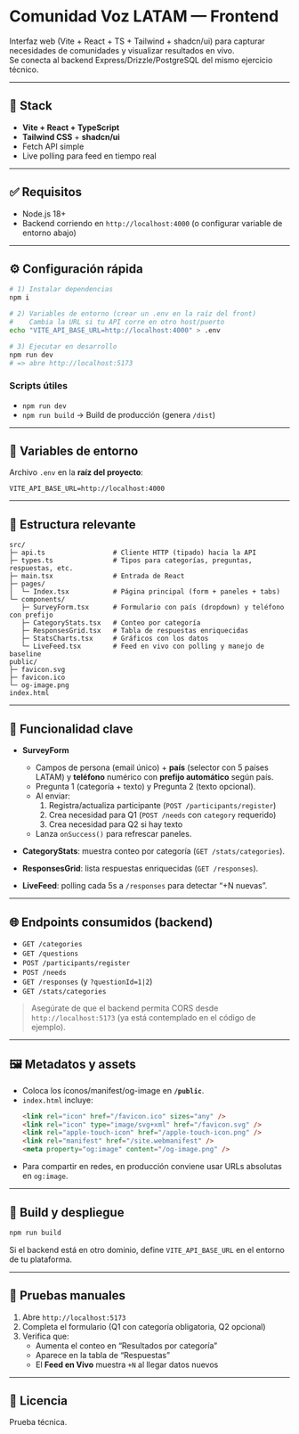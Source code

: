# Comunidad Voz LATAM — Frontend

Interfaz web (Vite + React + TS + Tailwind + shadcn/ui) para capturar necesidades de comunidades y visualizar resultados en vivo.  
Se conecta al backend Express/Drizzle/PostgreSQL del mismo ejercicio técnico.

---

## 🧰 Stack
- **Vite + React + TypeScript**
- **Tailwind CSS** + **shadcn/ui**
- Fetch API simple
- Live polling para feed en tiempo real

---

## ✅ Requisitos
- Node.js 18+
- Backend corriendo en `http://localhost:4000` (o configurar variable de entorno abajo)

---

## ⚙️ Configuración rápida

```bash
# 1) Instalar dependencias
npm i

# 2) Variables de entorno (crear un .env en la raíz del front)
#    Cambia la URL si tu API corre en otro host/puerto
echo "VITE_API_BASE_URL=http://localhost:4000" > .env

# 3) Ejecutar en desarrollo
npm run dev
# => abre http://localhost:5173
```

### Scripts útiles
- `npm run dev`
- `npm run build` → Build de producción (genera `/dist`)

---

## 🔌 Variables de entorno
Archivo `.env` en la **raíz del proyecto**:

```dotenv
VITE_API_BASE_URL=http://localhost:4000
```

---

## 🧩 Estructura relevante

```
src/
├─ api.ts                 # Cliente HTTP (tipado) hacia la API
├─ types.ts               # Tipos para categorías, preguntas, respuestas, etc.
├─ main.tsx               # Entrada de React
├─ pages/
│  └─ Index.tsx           # Página principal (form + paneles + tabs)
└─ components/
   ├─ SurveyForm.tsx      # Formulario con país (dropdown) y teléfono con prefijo
   ├─ CategoryStats.tsx   # Conteo por categoría
   ├─ ResponsesGrid.tsx   # Tabla de respuestas enriquecidas
   ├─ StatsCharts.tsx     # Gráficos con los datos
   └─ LiveFeed.tsx        # Feed en vivo con polling y manejo de baseline
public/
├─ favicon.svg
├─ favicon.ico
└─ og-image.png
index.html
```

---

## 🧭 Funcionalidad clave

- **SurveyForm**
  - Campos de persona (email único) + **país** (selector con 5 países LATAM) y **teléfono** numérico con **prefijo automático** según país.
  - Pregunta 1 (categoría + texto) y Pregunta 2 (texto opcional).
  - Al enviar:
    1) Registra/actualiza participante (`POST /participants/register`)
    2) Crea necesidad para Q1 (`POST /needs` con `category` requerido)
    3) Crea necesidad para Q2 si hay texto
  - Lanza `onSuccess()` para refrescar paneles.

- **CategoryStats**: muestra conteo por categoría (`GET /stats/categories`).
- **ResponsesGrid**: lista respuestas enriquecidas (`GET /responses`).
- **LiveFeed**: polling cada 5s a `/responses` para detectar “+N nuevas”.

---

## 🌐 Endpoints consumidos (backend)
- `GET /categories`
- `GET /questions`
- `POST /participants/register`
- `POST /needs`
- `GET /responses` (y `?questionId=1|2`)
- `GET /stats/categories`

> Asegúrate de que el backend permita CORS desde `http://localhost:5173` (ya está contemplado en el código de ejemplo).

---

## 🖼️ Metadatos y assets
- Coloca los íconos/manifest/og-image en **`/public`**.
- `index.html` incluye:
  ```html
  <link rel="icon" href="/favicon.ico" sizes="any" />
  <link rel="icon" type="image/svg+xml" href="/favicon.svg" />
  <link rel="apple-touch-icon" href="/apple-touch-icon.png" />
  <link rel="manifest" href="/site.webmanifest" />
  <meta property="og:image" content="/og-image.png" />
  ```
- Para compartir en redes, en producción conviene usar URLs absolutas en `og:image`.

---

## 🚀 Build y despliegue
```bash
npm run build
```
Si el backend está en otro dominio, define `VITE_API_BASE_URL` en el entorno de tu plataforma.


---

## 🧪 Pruebas manuales
1. Abre `http://localhost:5173`
2. Completa el formulario (Q1 con categoría obligatoria, Q2 opcional)
3. Verifica que:
   - Aumenta el conteo en “Resultados por categoría”
   - Aparece en la tabla de “Respuestas”
   - El **Feed en Vivo** muestra `+N` al llegar datos nuevos

---

## 📄 Licencia
Prueba técnica.
